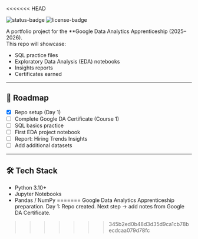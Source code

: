 <<<<<<< HEAD

![status-badge](https://img.shields.io/badge/status-in_progress-blue)
![license-badge](https://img.shields.io/badge/license-MIT-green)

A portfolio project for the **Google Data Analytics Apprenticeship (2025–2026).  
This repo will showcase:
- SQL practice files
- Exploratory Data Analysis (EDA) notebooks
- Insights reports
- Certificates earned

---

## 📌 Roadmap
- [x] Repo setup (Day 1)
- [ ] Complete Google DA Certificate (Course 1)
- [ ] SQL basics practice
- [ ] First EDA project notebook
- [ ] Report: Hiring Trends Insights
- [ ] Add additional datasets

---

## 🛠️ Tech Stack
- Python 3.10+
- Jupyter Notebooks
- Pandas / NumPy
=======
Google Data Analytics Apprenticeship preparation.
Day 1: Repo created. Next step -> add notes from Google DA Certificate.
>>>>>>> 345b2ed0b48d3d35d9ca1cb78becdcaa079d78fc
